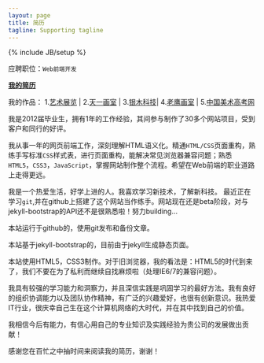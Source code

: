 ```yaml
---
layout: page
title: 简历
tagline: Supporting tagline
---
```

{% include JB/setup %}

应聘职位：`Web前端开发`

[**我的简历**](https://skydrive.live.com/embed?cid=0D758B9C95E98F80&resid=D758B9C95E98F80%21252&authkey=APO8LDqvVu2meSQ&em=2)

我的作品：
1.[艺术展览](http://www.yszl.org) | 2.[天一画室](http://www.hztyhs.com) | 3.[银木科技](http://yinmusoft.com)| 4.[老鹰画室](http://www.hzlyhs.com) | 5.[中国美术高考网](http://www.msgao.com)

我是2012届毕业生，拥有1年的工作经验，其间参与制作了30多个网站项目，受到客户和同行的好评。
      
我从事一年的网页前端工作，深刻理解HTML语义化。精通`HTML/CSS`页面重构，熟练手写标准`CSS`样式表，进行页面重构，能解决常见浏览器兼容问题；熟悉`HTML5`，`CSS3`，`JavaScript`，掌握网站制作整个流程。希望在Web前端的职业道路上走得更远。

我是一个热爱生活，好学上进的人。我喜欢学习新技术，了解新科技。 最近正在学习`git`,并在github上搭建了这个网站当作练手。网站现在还是beta阶段，对与jekyll-bootstrap的API还不是很熟悉啦！努力building...

本站运行于github的，使用git发布和备份文章。

本站基于jekyll-bootstrap的，目前由于jekyll生成静态页面。

本站使用HTML5，CSS3制作。对于旧浏览器，我的看法是：HTML5的时代到来了，我们不要在为了私利而继续自找麻烦啦（处理IE6/7的兼容问题）。

我具有较强的学习能力和洞察力，并且深信实践是巩固学习的最好方法。我有良好的组织协调能力以及团队协作精神，有广泛的兴趣爱好，也很有创新意识。我热爱IT行业，很庆幸自己生在这个计算机网络的大时代，并在其中找到自己的价值。

我相信今后有能力，有信心用自己的专业知识及实践经验为贵公司的发展做出贡献！

感谢您在百忙之中抽时间来阅读我的简历，谢谢！


